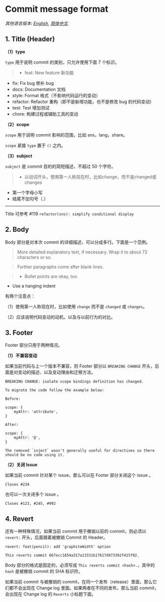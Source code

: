 

# Commit message format

*其他语言版本: [English](CONTRIBUTING.md), [简体中文](CONTRIBUTING.zh-cn.md).*

## 1. Title (Header)

**（1）type**

`type` 用于说明 commit 的类别，只允许使用下面 7 个标识。

>- feat: New feature 新功能
- fix: Fix bug 修补 bug
- docs: Documentation 文档
- style: Format 格式（不影响代码运行的变动）
- refactor: Refactor 重构（即不是新增功能，也不是修改 bug 的代码变动）
- test: Test 增加测试
- chore: 构建过程或辅助工具的变动

**（2）scope**

`scope` 用于说明 commit 影响的范围，比如 sns，lang，share。

`scope` 紧接 `type` 置于 `()` 之内。

**（3）subject**

`subject` 是 commit 目的的简短描述，不超过 50 个字符。

>- 以动词开头，使用第一人称现在时，比如change，而不是changed或changes
- 第一个字母小写
- 结尾不加句号（.）

---
Title 可参考 #119 `refactor(sns): simplify conditional display`

## 2. Body

Body 部分是对本次 commit 的详细描述，可以分成多行。下面是一个范例。

>More detailed explanatory text, if necessary.  Wrap it to
about 72 characters or so.

>Further paragraphs come after blank lines.

>- Bullet points are okay, too
- Use a hanging indent

有两个注意点：

（1）使用第一人称现在时，比如使用 `change` 而不是 `changed` 或 `changes`。

（2）应该说明代码变动的动机，以及与以前行为的对比。

## 3. Footer

Footer 部分只用于两种情况。

**（1）不兼容变动**

如果当前代码与上一个版本不兼容，则 Footer 部分以 `BREAKING CHANGE` 开头，后面是对变动的描述、以及变动理由和迁移方法。

    BREAKING CHANGE: isolate scope bindings definition has changed.

    To migrate the code follow the example below:

    Before:

    scope: {
        myAttr: 'attribute',
    }

    After:

    scope: {
        myAttr: '@',
    }

    The removed `inject` wasn't generally useful for directives so there should be no code using it.

**（2）关闭 Issue**

如果当前 commit 针对某个 issue，那么可以在 Footer 部分关闭这个 issue 。

    Closes #234

也可以一次关闭多个 issue 。

    Closes #123, #245, #992

## 4. Revert

还有一种特殊情况，如果当前 commit 用于撤销以前的 commit，则必须以 `revert:` 开头，后面跟着被撤销 Commit 的 Header。

    revert: feat(pencil): add 'graphiteWidth' option

    This reverts commit 667ecc1654a317a13331b17617d973392f415f02.

Body 部分的格式是固定的，必须写成 `This reverts commit <hash>.`，其中的 `hash` 是被撤销 commit 的 SHA 标识符。

如果当前 commit 与被撤销的 commit，在同一个发布（release）里面，那么它们都不会出现在 Change log 里面。如果两者在不同的发布，那么当前 commit，会出现在 Change log 的 `Reverts` 小标题下面。
